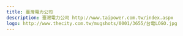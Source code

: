 ```yaml
---
title: 臺灣電力公司
description: 臺灣電力公司 http://www.taipower.com.tw/index.aspx
logo: http://www.thecity.com.tw/mugshots/0001/3655/台電LOGO.jpg
---
```

